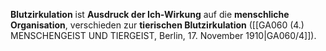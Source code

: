 
**Blutzirkulation** ist **Ausdruck der Ich-Wirkung** auf die **menschliche Organisation**, verschieden zur **tierischen Blutzirkulation** ([[GA060 (4.) MENSCHENGEIST UND TIERGEIST, Berlin, 17. November 1910|GA060/4]]).

